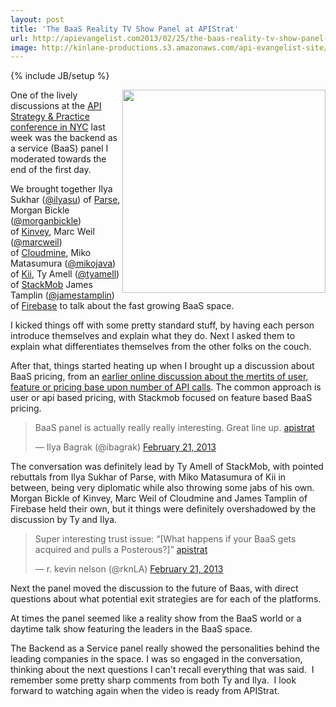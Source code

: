 ```yaml
---
layout: post
title: 'The BaaS Reality TV Show Panel at APIStrat'
url: http://apievangelist.com2013/02/25/the-baas-reality-tv-show-panel-at-apistrat/
image: http://kinlane-productions.s3.amazonaws.com/api-evangelist-site/blog/apistrat-baas-panel.jpg
---
```

{% include JB/setup %}
<p>
     <a href="https://s3.amazonaws.com/kinlane-productions/events/api-strategy-practice-conference/pics/apistrat-baas-panel.jpg" target="_blank"><img src="https://s3.amazonaws.com/kinlane-productions/events/api-strategy-practice-conference/pics/apistrat-baas-panel.jpg"  width="325" align="right" /></a>
</p>
<p>
     One of the lively discussions at the <a href="http://www.apistrategyconference.com/">API Strategy &amp; Practice conference in NYC</a> last week was the backend as a service (BaaS) panel I moderated towards the end of the first day.
</p>
<p>
     We brought together Ilya Sukhar (<a href="https://twitter.com/ilyasu">@ilyasu</a>) of <a href="http://www.parse.com/" target="_blank">Parse</a>, Morgan Bickle (<a href="https://twitter.com/morganbickle">@morganbickle</a>) of <a href="http://www.kinvey.com/" target="_blank">Kinvey</a>, Marc Weil (<a href="https://twitter.com/marcweil">@marcweil</a>) of <a href="https://cloudmine.me/" target="_blank">Cloudmine</a>, Miko Matasumura (<a href="https://twitter.com/mikojava">@mikojava</a>) of <a href="http://kii.com/" target="_blank">Kii</a>, Ty Amell (<a href="https://twitter.com/tyamell">@tyamell</a>) of <a href="https://www.stackmob.com/" target="_blank">StackMob</a> James Tamplin (<a href="https://twitter.com/jamestamplin">@jamestamplin</a>) of <a href="https://www.firebase.com/" target="_blank">Firebase</a> to talk about the fast growing BaaS space.
</p>
<p>
     I kicked things off with some pretty standard stuff, by having each person introduce themselves and explain what they do. Next I asked them to explain what differentiates themselves from the other folks on the couch.
</p>
<p>
     After that, things started heating up when I brought up a discussion about BaaS pricing, from an <a href="/2013/02/07/which-baas-pricing-model-is-better/">earlier online discussion about the mertits of user, feature or pricing base upon number of API calls</a>. The common approach is user or api based pricing, with Stackmob focused on feature based BaaS pricing.
</p>
<div>
     <blockquote class="twitter-tweet">
          <p>
               BaaS panel is actually really really interesting. Great line up. <a href="https://twitter.com/search/%23apistrat">apistrat</a>
          </p>— Ilya Bagrak (@ibagrak) <a href="https://twitter.com/ibagrak/status/304716332983791616">February 21, 2013</a>
     </blockquote>
</div>
<p>
     The conversation was definitely lead by Ty Amell of StackMob, with pointed rebuttals from Ilya Sukhar of Parse, with Miko Matasumura of Kii in between, being very diplomatic while also throwing some jabs of his own. Morgan Bickle of Kinvey, Marc Weil of Cloudmine and James Tamplin of Firebase held their own, but it things were definitely overshadowed by the discussion by Ty and Ilya.
</p>
<div>
     <blockquote class="twitter-tweet c3">
          <p>
               Super interesting trust issue: “[What happens if your BaaS gets acquired and pulls a Posterous?]” <a href="https://twitter.com/search/%23apistrat">apistrat</a>
          </p>— r. kevin nelson (@rknLA) <a href="https://twitter.com/rknLA/status/304721926847340544">February 21, 2013</a>
     </blockquote>
</div>
<p>
     Next the panel moved the discussion to the future of Baas, with direct questions about what potential exit strategies are for each of the platforms.
</p>
<p>
     At times the panel seemed like a reality show from the BaaS world or a daytime talk show featuring the leaders in the BaaS space.
</p>
<p>
     The Backend as a Service panel really showed the personalities behind the leading companies in the space. I was so engaged in the conversation, thinking about the next questions I can't recall everything that was said.  I remember some pretty sharp comments from both Ty and Ilya.  I look forward to watching again when the video is ready from APIStrat.
</p>
